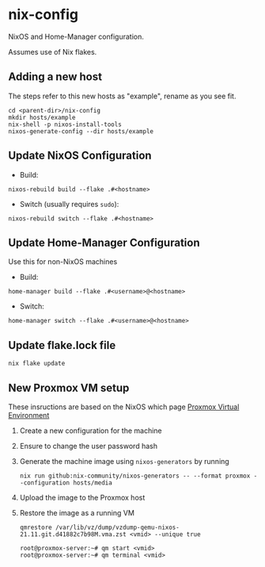 # nix-config

NixOS and Home-Manager configuration.

Assumes use of Nix flakes.

## Adding a new host

The steps refer to this new hosts as "example", rename as you see fit.

```shell
cd <parent-dir>/nix-config
mkdir hosts/example
nix-shell -p nixos-install-tools
nixos-generate-config --dir hosts/example
```

## Update NixOS Configuration

* Build:

```shell
nixos-rebuild build --flake .#<hostname>
```

* Switch (usually requires `sudo`):

```shell
nixos-rebuild switch --flake .#<hostname>
```

## Update Home-Manager Configuration

Use this for non-NixOS machines

* Build:

```shell
home-manager build --flake .#<username>@<hostname>
```

* Switch:

```shell
home-manager switch --flake .#<username>@<hostname>
```

## Update flake.lock file

```shell
nix flake update
```

## New Proxmox VM setup

These insructions are based on the NixOS which page [Proxmox Virtual Environment](https://nixos.wiki/wiki/Proxmox_Virtual_Environment#Generating_VMA)

1. Create a new configuration for the machine
1. Ensure to change the user password hash
1. Generate the machine image using `nixos-generators` by running

    ```shell
    nix run github:nix-community/nixos-generators -- --format proxmox --configuration hosts/media
    ```

1. Upload the image to the Proxmox host
1. Restore the image as a running VM

    ```shell
    qmrestore /var/lib/vz/dump/vzdump-qemu-nixos-21.11.git.d41882c7b98M.vma.zst <vmid> --unique true
    ```

    ```shell
    root@proxmox-server:~# qm start <vmid>
    root@proxmox-server:~# qm terminal <vmid>
    ```
